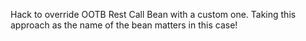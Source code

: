 Hack to override OOTB Rest Call Bean with a custom one. Taking this approach as the name of the bean matters in this case!